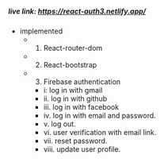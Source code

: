 ##### live link: https://react-auth3.netlify.app/
* implemented
  * 1. React-router-dom
  * 2. React-bootstrap
  * 3. Firebase authentication
    * i: log in with gmail
    * ii. log in with github
    * iii. log in with facebook
    * iv. log in with email and password.
    * v. log out.
    * vi. user verification with email link.
    * vii. reset password.
    * viii. update user profile.
